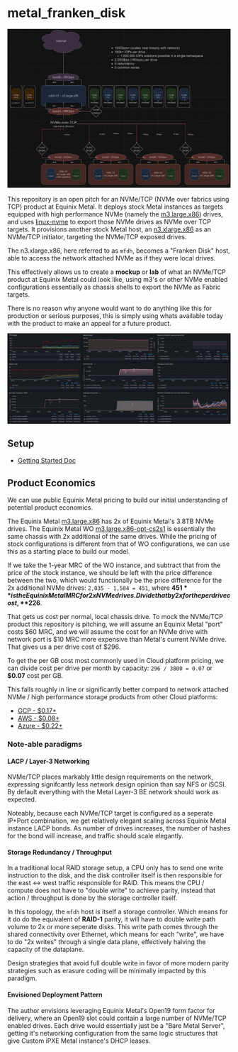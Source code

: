 # metal_franken_disk

![](https://raw.githubusercontent.com/dlotterman/metal_franken_disk/main/docs/assets/diagram.PNG)

This repository is an open pitch for an NVMe/TCP (NVMe over fabrics using TCP) product at Equinix Metal. It deploys stock Metal instances as targets equipped with high performance NVMe (namely the [m3.large.x86](https://deploy.equinix.com/product/servers/m3-large/)) drives, and uses [linux-nvme](https://github.com/linux-nvme/) to export those NVMe drives as NVMe over TCP targets. It provisions another stock Metal host, an [n3.xlarge.x86](https://deploy.equinix.com/product/servers/n3-xlarge/) as an NVMe/TCP initiator, targeting the NVMe/TCP exposed drives.

The n3.xlarge.x86, here referred to as `mfdh`, becomes a "Franken Disk" host, able to access the network attached NVMe as if they were local drives.

This effectively allows us to create a **mockup** or **lab** of what an NVMe/TCP product at Equinix Metal could look like, using m3's or other NVMe enabled configurations essentially as chassis shells to export the NVMe as Fabric targets.

There is no reason why anyone would want to do anything like this for production or serious purposes, this is simply using whats available today with the product to make an appeal for a future product.

![](https://raw.githubusercontent.com/dlotterman/metal_franken_disk/main/docs/assets/dashboard.PNG)

## Setup

* [Getting Started Doc](docs/getting_started.md)


## Product Economics

We can use public Equinix Metal pricing to build our initial understanding of potential product economics.

The Equinix Metal [m3.large.x86](https://deploy.equinix.com/product/servers/m3-large/) has 2x of Equinix Metal's 3.8TB NVMe drives. The Equinix Metal WO [m3.large.x86-opt-cs2s1](https://deploy.equinix.com/product/servers/m3-large-opt-c2s1/) is essentially the same chassis with 2x additional of the same drives. While the pricing of stock configurations is different from that of WO configurations, we can use this as a starting place to build our model.

If we take the 1-year MRC of the WO instance, and subtract that from the price of the stock instance, we should be left with the price difference between the two, which would functionally be the price difference for the 2x additional NVMe drives: `2,035 - 1,584 = 451`, where **$451** is the Equinix Metal MRC for 2x NVMe drives. Divide that by 2x for the per drive cost, **$226**.

That gets us cost per normal, local chassis drive. To mock the NVMe/TCP product this repository is pitching, we will assume an Equinix Metal "port" costs $60 MRC, and we will assume the cost for an NVMe drive with network port is $10 MRC more expensive than Metal's current NVMe drive. That gives us a per drive cost of $296.

To get the per GB cost most commonly used in Cloud platform pricing, we can divide cost per drive per month by capacity:
`296 / 3800 = 0.07` or **$0.07** cost per GB.

This falls roughly in line or significantly better compard to network attached NVMe / high performance storage products from other Cloud platforms:
- [GCP - $0.17+](https://cloud.google.com/compute/disks-image-pricing#disk)
- [AWS - $0.08+](https://aws.amazon.com/ebs/pricing/)
- [Azure - $0.22+](https://azure.microsoft.com/en-us/pricing/details/managed-disks/)


### Note-able paradigms

#### LACP / Layer-3 Networking

NVMe/TCP places markably little design requirements on the network, expressing signifcantly less network design opinion than say NFS or iSCSI. By default everything with the Metal Layer-3 BE network should work as expected.

Noteably, because each NVMe/TCP target is configured as a seperate IP+Port combination, we get relatively elegant scaling across Equinix Metal instance LACP bonds. As number of drives increases, the number of hashes for the bond will increase, and traffic should scale elegantly.


#### Storage Redundancy / Throughput

In a traditional local RAID storage setup, a CPU only has to send one write instruction to the disk, and the disk controller itself is then responsible for the east <-> west traffic responsible for RAID. This means the CPU / compute does not have to "double write" to achieve parity, instead that action / throughput is done by the storage controller itself.

In this topology, the `mfdh` host is itself a storage controller. Which means for it do do the equivalent of **RAID-1** parity, it will have to double write path volume to 2x or more seperate disks. This write path comes through the shared connectivity over Ethernet, which means for each "write", we have to do "2x writes" through a single data plane, effectively halving the capacity of the dataplane.

Design strategies that avoid full double write in favor of more modern parity strategies such as erasure coding will be minimally impacted by this paradigm.

#### Envisioned Deployment Pattern

The author envisions leveraging Equinix Metal's Open19 form factor for delivery, where an Open19 slot could contain a large number of NVMe/TCP enabled drives. Each drive would essentially just be a "Bare Metal Server", getting it's networking configuration from the same logic structures that give Custom iPXE Metal instance's DHCP leases.
